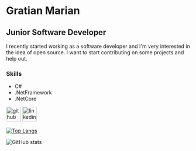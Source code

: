 # Gratian Marian
## Junior Software Developer
I recently started working as a software developer and I'm very interested in the idea of open source. I want to start contributing on some projects and help out.

### Skills
  - C#
  - .NetFramework
  - .NetCore


[<img src='https://cdn.jsdelivr.net/npm/simple-icons@3.0.1/icons/github.svg' alt='github' height='40'>](https://github.com/gratianmarian)  [<img src='https://cdn.jsdelivr.net/npm/simple-icons@3.0.1/icons/linkedin.svg' alt='linkedin' height='40'>](https://www.linkedin.com/in/gratian-marian-boghean-00305b218/)  

[![Top Langs](https://github-readme-stats.vercel.app/api/top-langs/?username=gratianmarian)](https://github.com/anuraghazra/github-readme-stats)

![GitHub stats](https://github-readme-stats.vercel.app/api?username=gratianmarian&show_icons=true)  

